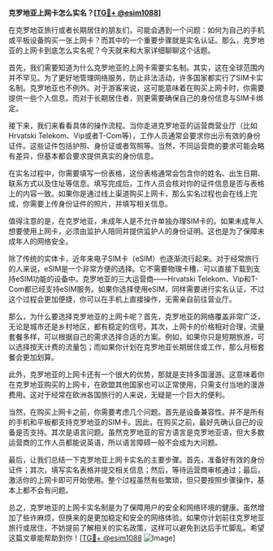 **克罗地亚上网卡怎么实名？[[TG💪+ @esim1088](https://t.me/s/esim1088)]**

在克罗地亚旅行或者长期居住的朋友们，可能会遇到一个问题：如何为自己的手机或平板设备购买一张上网卡？而其中的一个重要步骤就是实名认证。那么，克罗地亚的上网卡到底怎么实名呢？今天就来和大家详细聊聊这个话题。

首先，我们需要知道为什么克罗地亚的上网卡需要实名制。其实，这在全球范围内并不罕见。为了更好地管理网络服务，防止非法活动，许多国家都实行了SIM卡实名制。克罗地亚也不例外。对于游客来说，这可能意味着在购买上网卡时，你需要提供一些个人信息。而对于长期居住者，则更需要确保自己的身份信息与SIM卡绑定。

接下来，我们来看看具体的操作流程。当你走进克罗地亚的运营商营业厅（比如Hrvatski Telekom、Vip或者T-Com等），工作人员通常会要求你出示有效的身份证件。这些证件包括护照、身份证或者驾照等。当然，不同运营商的要求可能会略有差异，但基本都会要求提供真实的身份信息。

在实名过程中，你需要填写一份表格，这份表格通常会包含你的姓名、出生日期、联系方式以及住址等信息。填写完成后，工作人员会核对你的证件信息是否与表格上的内容一致。如果你是通过线上渠道购买上网卡，那么实名过程也会在线上完成，你需要上传身份证件的照片，并填写相关信息。

值得注意的是，在克罗地亚，未成年人是不允许单独办理SIM卡的。如果未成年人想要使用上网卡，必须由监护人陪同并提供监护人的身份证明。这也是为了保障未成年人的网络安全。

除了传统的实体卡，近年来电子SIM卡（eSIM）也逐渐流行起来。对于经常旅行的人来说，eSIM是一个非常方便的选择。它不需要物理卡槽，可以直接下载到支持eSIM功能的设备中。克罗地亚的三大运营商——Hrvatski Telekom、Vip和T-Com都已经支持eSIM服务。如果你选择使用eSIM，同样需要进行实名认证，不过这个过程会更加便捷，你可以在手机上直接操作，无需亲自前往营业厅。

那么，为什么要选择克罗地亚的上网卡呢？首先，克罗地亚的网络覆盖非常广泛，无论是城市还是乡村地区，都有稳定的信号。其次，上网卡的价格相对合理，流量套餐多样，可以根据自己的需求选择合适的方案。例如，如果你只是短期旅游，可以选择按天计费的流量包；而如果你计划在克罗地亚长期居住或工作，那么月租套餐会更加划算。

此外，克罗地亚的上网卡还有一个很大的优势，那就是支持多国漫游。这意味着你在克罗地亚购买的上网卡，在欧盟其他国家也可以正常使用，只需支付当地的漫游费用。这对于经常在欧洲各国旅行的人来说，无疑是一个巨大的便利。

当然，在购买上网卡之前，你需要考虑几个问题。首先是设备兼容性。并不是所有的手机和平板都支持克罗地亚的SIM卡。因此，在购买之前，最好先确认自己的设备是否支持。其次是语言问题。虽然克罗地亚的官方语言是克罗地亚语，但大多数运营商的工作人员都能说英语，所以语言障碍一般不会成为大问题。

最后，让我们总结一下克罗地亚上网卡实名的主要步骤。首先，准备好有效的身份证件；其次，填写实名表格并提交相关信息；然后，等待运营商审核通过；最后，激活你的上网卡即可开始使用。整个过程虽然有些繁琐，但只要按照步骤操作，基本上都不会有问题。

总之，克罗地亚的上网卡实名制是为了保障用户的安全和网络环境的健康。虽然增加了些许麻烦，但换来的是更加稳定和安全的网络体验。如果你计划前往克罗地亚旅行或居住，不妨提前了解相关的实名政策，这样可以避免到达后手忙脚乱。希望这篇文章能帮助到你！[[TG💪+ @esim1088](https://t.me/s/esim1088) ![Image](https://i.postimg.cc/4NQfJmqS/Snipaste-2025-05-13-00-14-12.png)]